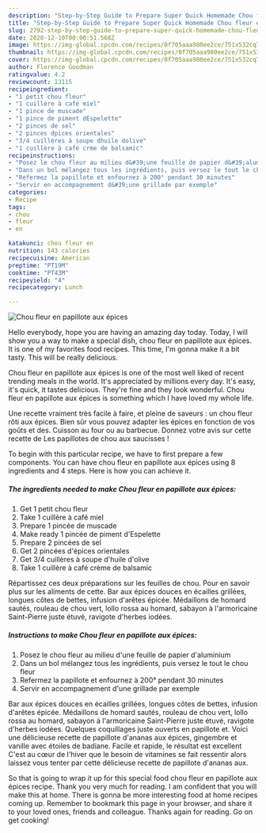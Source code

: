 ```yaml
---
description: "Step-by-Step Guide to Prepare Super Quick Homemade Chou fleur en papillote aux épices"
title: "Step-by-Step Guide to Prepare Super Quick Homemade Chou fleur en papillote aux épices"
slug: 2792-step-by-step-guide-to-prepare-super-quick-homemade-chou-fleur-en-papillote-aux-epices
date: 2020-12-10T00:00:51.568Z
image: https://img-global.cpcdn.com/recipes/0f705aaa980ee2ce/751x532cq70/chou-fleur-en-papillote-aux-epices-photo-principale-de-la-recette.jpg
thumbnail: https://img-global.cpcdn.com/recipes/0f705aaa980ee2ce/751x532cq70/chou-fleur-en-papillote-aux-epices-photo-principale-de-la-recette.jpg
cover: https://img-global.cpcdn.com/recipes/0f705aaa980ee2ce/751x532cq70/chou-fleur-en-papillote-aux-epices-photo-principale-de-la-recette.jpg
author: Florence Goodman
ratingvalue: 4.2
reviewcount: 13115
recipeingredient:
- "1 petit chou fleur"
- "1 cuillère à café miel"
- "1 pince de muscade"
- "1 pince de piment dEspelette"
- "2 pinces de sel"
- "2 pinces dpices orientales"
- "3/4 cuillères à soupe dhuile dolive"
- "1 cuillère à café crme de balsamic"
recipeinstructions:
- "Posez le chou fleur au milieu d&#39;une feuille de papier d&#39;aluminium"
- "Dans un bol mélangez tous les ingrédients, puis versez le tout le chou fleur"
- "Refermez la papillote et enfournez à 200° pendant 30 minutes"
- "Servir en accompagnement d&#39;une grillade par exemple"
categories:
- Recipe
tags:
- chou
- fleur
- en

katakunci: chou fleur en 
nutrition: 143 calories
recipecuisine: American
preptime: "PT19M"
cooktime: "PT43M"
recipeyield: "4"
recipecategory: Lunch

---
```



![Chou fleur en papillote aux épices](https://img-global.cpcdn.com/recipes/0f705aaa980ee2ce/751x532cq70/chou-fleur-en-papillote-aux-epices-photo-principale-de-la-recette.jpg)

Hello everybody, hope you are having an amazing day today. Today, I will show you a way to make a special dish, chou fleur en papillote aux épices. It is one of my favorites food recipes. This time, I'm gonna make it a bit tasty. This will be really delicious.

Chou fleur en papillote aux épices is one of the most well liked of recent trending meals in the world. It's appreciated by millions every day. It's easy, it's quick, it tastes delicious. They're fine and they look wonderful. Chou fleur en papillote aux épices is something which I have loved my whole life.

Une recette vraiment très facile à faire, et pleine de saveurs : un chou fleur rôti aux épices. Bien sûr vous pouvez adapter les épices en fonction de vos goûts et des. Cuisson au four ou au barbecue. Donnez votre avis sur cette recette de Les papillotes de chou aux saucisses !


To begin with this particular recipe, we have to first prepare a few components. You can have chou fleur en papillote aux épices using 8 ingredients and 4 steps. Here is how you can achieve it.

<!--inarticleads1-->

##### The ingredients needed to make Chou fleur en papillote aux épices:

1. Get 1 petit chou fleur
1. Take 1 cuillère à café miel
1. Prepare 1 pincée de muscade
1. Make ready 1 pincée de piment d&#39;Espelette
1. Prepare 2 pincées de sel
1. Get 2 pincées d&#39;épices orientales
1. Get 3/4 cuillères à soupe d&#39;huile d&#39;olive
1. Take 1 cuillère à café crème de balsamic


Répartissez ces deux préparations sur les feuilles de chou. Pour en savoir plus sur les aliments de cette. Bar aux épices douces en écailles grillées, longues côtes de bettes, infusion d&#39;arêtes épicée. Médaillons de homard sautés, rouleau de chou vert, lollo rossa au homard, sabayon à l&#39;armoricaine Saint-Pierre juste étuvé, ravigote d&#39;herbes iodées. 

<!--inarticleads2-->

##### Instructions to make Chou fleur en papillote aux épices:

1. Posez le chou fleur au milieu d&#39;une feuille de papier d&#39;aluminium
1. Dans un bol mélangez tous les ingrédients, puis versez le tout le chou fleur
1. Refermez la papillote et enfournez à 200° pendant 30 minutes
1. Servir en accompagnement d&#39;une grillade par exemple


Bar aux épices douces en écailles grillées, longues côtes de bettes, infusion d&#39;arêtes épicée. Médaillons de homard sautés, rouleau de chou vert, lollo rossa au homard, sabayon à l&#39;armoricaine Saint-Pierre juste étuvé, ravigote d&#39;herbes iodées. Quelques coquillages juste ouverts en papillote et. Voici une délicieuse recette de papillote d&#39;ananas aux épices, gingembre et vanille avec étoiles de badiane. Facile et rapide, le résultat est excellent C&#39;est au cœur de l&#39;hiver que le besoin de vitamines se fait ressentir alors laissez vous tenter par cette délicieuse recette de papillote d&#39;ananas aux. 

So that is going to wrap it up for this special food chou fleur en papillote aux épices recipe. Thank you very much for reading. I am confident that you will make this at home. There is gonna be more interesting food at home recipes coming up. Remember to bookmark this page in your browser, and share it to your loved ones, friends and colleague. Thanks again for reading. Go on get cooking!
